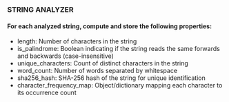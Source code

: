 ### STRING ANALYZER
#### For each analyzed string, compute and store the following properties:
- length: Number of characters in the string
- is_palindrome: Boolean indicating if the string reads the same forwards and backwards (case-insensitive)
- unique_characters: Count of distinct characters in the string
- word_count: Number of words separated by whitespace
- sha256_hash: SHA-256 hash of the string for unique identification
- character_frequency_map: Object/dictionary mapping each character to its occurrence count
